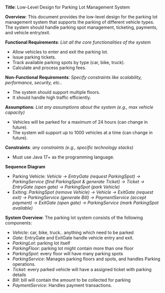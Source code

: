 **Title**: Low-Level Design for Parking Lot Management System

**Overview**: This document provides the low-level design for the parking lot management system that
supports the parking of different vehicle types. The system should handle parking spot management,
ticketing, payments, and vehicle entry/exit.

**Functional Requirements**: *List all the core functionalities of the system*

- Allow vehicles to enter and exit the parking lot.
- Issue parking tickets.
- Track available parking spots by type (car, bike, truck).
- Calculate and process parking fees.

**Non-Functional Requirements**: *Specify constraints like scalability, performance, security, etc..*

- The system should support multiple floors.
- It should handle high traffic efficiently.

**Assumptions**: *List any assumptions about the system (e.g., max vehicle capacity)*

- Vehicles will be parked for a maximum of 24 hours (can change in future).
- The system will support up to 1000 vehicles at a time (can change in future).

**Constraints**: *any constraints (e.g., specific technology stacks)*

- Must use Java 17+ as the programming language.

**Sequence Diagram**

- Parking Vehicle: *Vehicle -> EntryGate (request ParkingSpot) -> ParkingService (find ParkingSpot & generate Ticket) ->
  Ticket -> EntryGate (open gate) -> ParkingSpot (park Vehicle)*
- Exiting: *ParkingSpot (remove Vehicle) -> Vehicle -> ExitGate (request exit) -> ParkingService (generate Bill) ->
  PaymentService (accept payment) -> ExitGate (open gate) -> ParkingService (mark ParkingSpot available)*

**System Overview**: The parking lot system consists of the following components:

- *Vehicle*: car, bike, truck.. anything which need to be parked
- *Gate*: EntryGate and ExitGate handle vehicle entry and exit.
- *ParkingLot*: parking lot itself
- *ParkingFloor*: parking lot might contain more than one floor
- *ParkingSpot*: every floor will have many parking spots
- *ParkingService*: Manages parking floors and spots, and handles Parking operations.
- *Ticket*: every parked vehicle will have a assigned ticket with parking details
- *Bill*: bill will contain the amount to be collected for parking
- *PaymentService*: Handles payment transactions.


